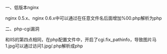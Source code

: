 一、低版本nginx

nginx 0.5.x、nginx 0.6.x中可以通过在任意文件名后面增加%00.php解析为php

二、php-cgi漏洞

和IIS的第四点相同，在php配置文件中，开启了cgi.fix_pathinfo，导致图片马1.jpg可以通过访问1.jpg/.php解析成php